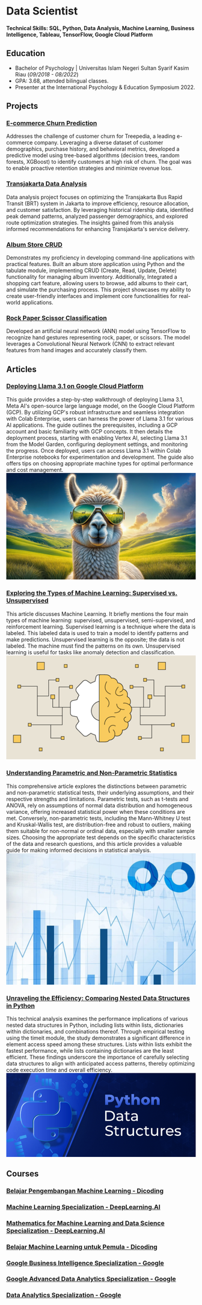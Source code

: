 # Data Scientist

#### Technical Skills: SQL, Python, Data Analysis, Machine Learning, Business Intelligence, Tableau, TensorFlow, Google Cloud Platform

## Education 			        		
- Bachelor of Psychology | Universitas Islam Negeri Sultan Syarif Kasim Riau (_09/2018 - 08/2022_)
- GPA: 3.68, attended bilingual classes.
- Presenter at the International Psychology & Education Symposium 2022. 

## Projects
### [E-commerce Churn Prediction](https://github.com/kevinadityaikhsan/e-commerce-churn-prediction)
Addresses the challenge of customer churn for Treepedia, a leading e-commerce company. Leveraging a diverse dataset of customer demographics, purchase history, and behavioral metrics, developed a predictive model using tree-based algorithms (decision trees, random forests, XGBoost) to identify customers at high risk of churn. The goal was to enable proactive retention strategies and minimize revenue loss.
### [Transjakarta Data Analysis](https://github.com/kevinadityaikhsan/transjakarta-data-analysis)
Data analysis project focuses on optimizing the Transjakarta Bus Rapid Transit (BRT) system in Jakarta to improve efficiency, resource allocation, and customer satisfaction. By leveraging historical ridership data, identified peak demand patterns, analyzed passenger demographics, and explored route optimization strategies. The insights gained from this analysis informed recommendations for enhancing Transjakarta's service delivery.
### [Album Store CRUD](https://github.com/kevinadityaikhsan/album-store-crud)
Demonstrates my proficiency in developing command-line applications with practical features. Built an album store application using Python and the tabulate module, implementing CRUD (Create, Read, Update, Delete) functionality for managing album inventory. Additionally, Integrated a shopping cart feature, allowing users to browse, add albums to their cart, and simulate the purchasing process. This project showcases my ability to create user-friendly interfaces and implement core functionalities for real-world applications.
### [Rock Paper Scissor Classification](https://www.kaggle.com/code/kevinadityaikhsan/cnn-model-of-rock-paper-scissor)
Developed an artificial neural network (ANN) model using TensorFlow to recognize hand gestures representing rock, paper, or scissors. The model leverages a Convolutional Neural Network (CNN) to extract relevant features from hand images and accurately classify them.

## Articles
### [Deploying Llama 3.1 on Google Cloud Platform](https://medium.com/@kevinadityaikhsan15/deploying-llama-3-1-on-google-cloud-platform-abe802fc1631)
This guide provides a step-by-step walkthrough of deploying Llama 3.1, Meta AI's open-source large language model, on the Google Cloud Platform (GCP). By utilizing GCP's robust infrastructure and seamless integration with Colab Enterprise, users can harness the power of Llama 3.1 for various AI applications. The guide outlines the prerequisites, including a GCP account and basic familiarity with GCP concepts. It then details the deployment process, starting with enabling Vertex AI, selecting Llama 3.1 from the Model Garden, configuring deployment settings, and monitoring the progress. Once deployed, users can access Llama 3.1 within Colab Enterprise notebooks for experimentation and development. The guide also offers tips on choosing appropriate machine types for optimal performance and cost management.
![Cloud Computing](/assets/image/llama-sunglasses-featured.jpg)
### [Exploring the Types of Machine Learning: Supervised vs. Unsupervised](https://medium.com/@kevinadityaikhsan15/exploring-the-types-of-machine-learning-supervised-vs-unsupervised-9642c14a8399)
This article discusses Machine Learning. It briefly mentions the four main types of machine learning: supervised, unsupervised, semi-supervised, and reinforcement learning. Supervised learning is a technique where the data is labeled. This labeled data is used to train a model to identify patterns and make predictions. Unsupervised learning is the opposite; the data is not labeled. The machine must find the patterns on its own. Unsupervised learning is useful for tasks like anomaly detection and classification.
![Machine Learning](/assets/image/Machine-learning-def-.png)
### [Understanding Parametric and Non-Parametric Statistics](https://medium.com/@kevinadityaikhsan15/understanding-parametric-and-non-parametric-statistics-d3725be26829)
This comprehensive article explores the distinctions between parametric and non-parametric statistical tests, their underlying assumptions, and their respective strengths and limitations. Parametric tests, such as t-tests and ANOVA, rely on assumptions of normal data distribution and homogeneous variance, offering increased statistical power when these conditions are met. Conversely, non-parametric tests, including the Mann-Whitney U test and Kruskal-Wallis test, are distribution-free and robust to outliers, making them suitable for non-normal or ordinal data, especially with smaller sample sizes. Choosing the appropriate test depends on the specific characteristics of the data and research questions, and this article provides a valuable guide for making informed decisions in statistical analysis.
![Data Analysis](/assets/image/Statistics-1.jpg)
### [Unraveling the Efficiency: Comparing Nested Data Structures in Python](https://medium.com/@kevinadityaikhsan15/unraveling-the-efficiency-comparing-nested-data-structures-in-python-8039fd4aeea6)
This technical analysis examines the performance implications of various nested data structures in Python, including lists within lists, dictionaries within dictionaries, and combinations thereof. Through empirical testing using the timeit module, the study demonstrates a significant difference in element access speed among these structures. Lists within lists exhibit the fastest performance, while lists containing dictionaries are the least efficient. These findings underscore the importance of carefully selecting data structures to align with anticipated access patterns, thereby optimizing code execution time and overall efficiency.
![Python](/assets/image/pythondatastructuresmin.png)

## Courses
### [Belajar Pengembangan Machine Learning - Dicoding]()
### [Machine Learning Specialization - DeepLearning.AI]()
### [Mathematics for Machine Learning and Data Science Specialization - DeepLearning.AI]()
### [Belajar Machine Learning untuk Pemula - Dicoding](https://www.dicoding.com/certificates/GRX5QJO0VZ0M)
### [Google Business Intelligence Specialization - Google](https://www.coursera.org/account/accomplishments/specialization/8KJX5W8V2V7U)
### [Google Advanced Data Analytics Specialization - Google](https://www.coursera.org/account/accomplishments/specialization/VCJGK8XC2LKX)
### [Data Analytics Specialization - Google](https://www.coursera.org/account/accomplishments/specialization/65YPCUBSY8SJ)
